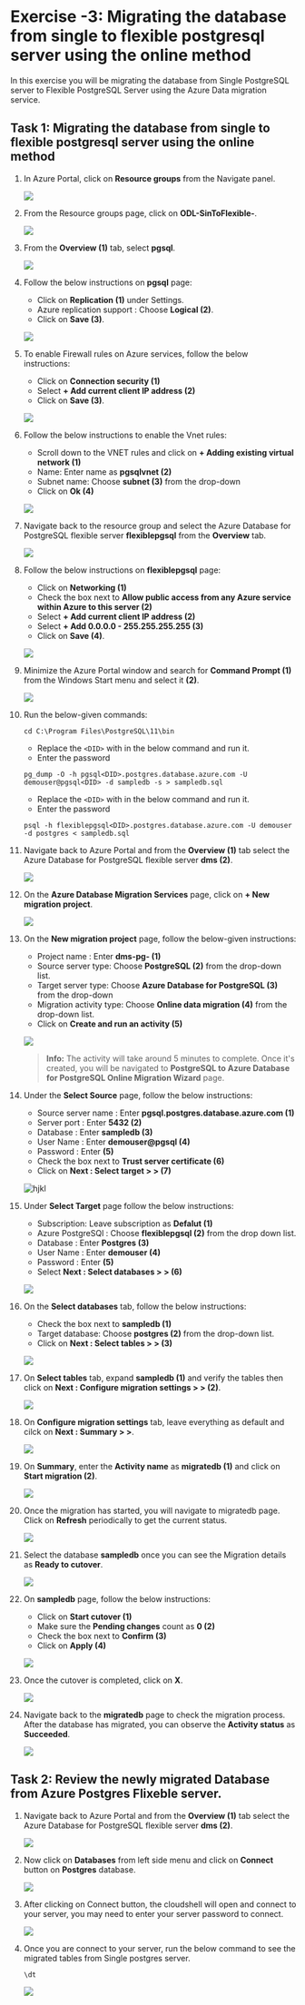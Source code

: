 # Exercise -3: Migrating the database from single to flexible postgresql server using the online method

In this exercise you will be migrating the database from Single PostgreSQL server to Flexible PostgreSQL Server using the Azure Data migration service.

## Task 1: Migrating the database from single to flexible postgresql server using the online method


1. In Azure Portal, click on **Resource groups** from the Navigate panel.
    
    ![](Images/E2T1S8.png)
    
1. From the Resource groups page, click on **ODL-SinToFlexible-<inject key="DeploymentID" enableCopy="false"/>**.
    
    ![](Images/E2T1S9.png)

1. From the **Overview (1)** tab, select **pgsql<inject key="DeploymentID" enableCopy="false"/>**.

    ![](Images/pgsql.png)
    
1. Follow the below instructions on **pgsql<inject key="DeploymentID" enableCopy="false"/>** page:

   - Click on **Replication (1)** under Settings.
   - Azure replication support : Choose **Logical (2)**.
   - Click on **Save (3)**.

   ![](Images/logical.png)

1. To enable Firewall rules on Azure services, follow the below instructions:

   - Click on **Connection security (1)**
   - Select **+ Add current client IP address (2)**
   - Click on **Save (3)**.
   
   ![](Images/firewall.png)
   
1. Follow the below instructions to enable the Vnet rules:

    - Scroll down to the VNET rules and click on **+ Adding existing virtual network (1)**
    - Name: Enter name as **pgsqlvnet (2)**
    - Subnet name: Choose **subnet (3)** from the drop-down
    - Click on **Ok (4)**

    ![](Images/subnet.png)
    
1. Navigate back to the resource group and select the Azure Database for PostgreSQL flexible server **flexiblepgsql<inject key="DeploymentID" enableCopy="false"/>** from the **Overview** tab.
 
    ![](Images/E2T1S10.png)
    
1. Follow the below instructions on **flexiblepgsql<inject key="DeploymentID" enableCopy="false"/>** page:

   - Click on **Networking (1)**
   - Check the box next to **Allow public access from any Azure service within Azure to this server (2)**
   - Select **+ Add current client IP address (2)**
   - Select **+ Add 0.0.0.0 -  255.255.255.255 (3)**
   - Click on **Save (4)**.

    ![](Images/networking.png)
    
1. Minimize the Azure Portal window and search for **Command Prompt (1)** from the Windows Start menu and select it **(2)**.

    ![](Images/cmd.png)
    
1. Run the below-given commands:

    ```
    cd C:\Program Files\PostgreSQL\11\bin
    ```
    
    - Replace the `<DID>` with **<inject key="DeploymentID" enableCopy="true"/>** in the below command and run it.
    - Enter the password **<inject key="PostGre SQL Password" enableCopy="true"/>**
    
    ```
    pg_dump -O -h pgsql<DID>.postgres.database.azure.com -U demouser@pgsql<DID> -d sampledb -s > sampledb.sql
    ```
    
    - Replace the `<DID>` with **<inject key="DeploymentID" enableCopy="true"/>** in the below command and run it.
    - Enter the password **<inject key="PostGre SQL Password" enableCopy="true"/>**
    ```
    psql -h flexiblepgsql<DID>.postgres.database.azure.com -U demouser -d postgres < sampledb.sql
    ```                                                                                             
    

1. Navigate back to Azure Portal and from the **Overview (1)** tab select the Azure Database for PostgreSQL flexible server **dms<inject key="DeploymentID" enableCopy="false"/> (2)**.
    
     ![](Images/E3T1S1.png)
    
1. On the **Azure Database Migration Services** page, click on **+ New migration project**.

    ![](Images/E3T1S2.png)
    
1. On the **New migration project** page, follow the below-given instructions:

   - Project name : Enter **dms-pg-<inject key="DeploymentID" enableCopy="false"/> (1)**
   - Source server type: Choose **PostgreSQL (2)** from the drop-down list.
   - Target server type: Choose **Azure Database for PostgreSQL (3)** from the drop-down
   - Migration activity type: Choose **Online data migration (4)** from the drop-down list.
   - Click on **Create and run an activity (5)**

   ![](Images/mp.png)
   
   > **Info:** The activity will take around 5 minutes to complete. Once it's created, you will be navigated to **PostgreSQL to Azure Database for PostgreSQL Online Migration Wizard** page.


1. Under the **Select Source** page, follow the below instructions:

     - Source server name :  Enter **pgsql<inject key="DeploymentID" enableCopy="false"/>.postgres.database.azure.com (1)**
     - Server port : Enter **5432 (2)**
     - Database : Enter **sampledb (3)**
     - User Name : Enter **demouser@pgsql<inject key="DeploymentID" enableCopy="false"/> (4)**
     - Password : Enter **<inject key="PostGre SQL Password" enableCopy="true"/> (5)**
     - Check the box next to **Trust server certificate (6)**
     - Click on **Next : Select target > > (7)**

     ![hjkl](Images/source3.png)
    
 1. Under **Select Target** page follow the below instructions:

     - Subscription: Leave subscription as **Defalut (1)**
     - Azure PostgreSQl : Choose **flexiblepgsql<inject key="DeploymentID" enableCopy="false"/> (2)** from the drop down list.
     - Database : Enter **Postgres (3)**
     - User Name : Enter **demouser (4)**
     - Password : Enter **<inject key="PostGre SQL Password" enableCopy="true"/> (5)**
     - Select **Next : Select databases > > (6)**

    ![](Images/target.png)
   
1. On the **Select databases** tab, follow the below instructions:

     -  Check the box next to **sampledb (1)**
     -  Target database: Choose **postgres (2)** from the drop-down list.
     -  Click on **Next : Select tables > > (3)**

    ![](Images/databases1.png)
   
1. On **Select tables** tab, expand **sampledb (1)** and verify the tables then click on **Next : Configure migration settings > > (2)**.

    ![](Images/tables1.png)
   
1. On **Configure migration settings** tab, leave everything as default and cilck on **Next : Summary > >**.

    ![](Images/cms.png)
    
1. On **Summary**, enter the **Activity name** as **migratedb (1)** and click on **Start migration (2)**.

     ![](Images/summary.png)
     
1. Once the migration has started, you will navigate to migratedb page. Click on **Refresh** periodically to get the current status.

     ![](Images/migratedb.png)
     
1. Select the database **sampledb** once you can see the Migration details as **Ready to cutover**.

    ![](Images/databasename.png)
    
1. On **sampledb** page, follow the below instructions:

    - Click on **Start cutover (1)**
    - Make sure the **Pending changes** count as **0 (2)**
    - Check the box next to **Confirm (3)**
    - Click on **Apply (4)**

    ![](Images/apply.png)
    
1. Once the cutover is completed, click on **X**.

    ![](Images/completed.png)
    
1. Navigate back to the **migratedb** page to check the migration process. After the database has migrated, you can observe the **Activity status** as **Succeeded**.

    ![](Images/activity.png)
    
## Task 2: Review the newly migrated Database from Azure Postgres Flixeble server.
    
1. Navigate back to Azure Portal and from the **Overview (1)** tab select the Azure Database for PostgreSQL flexible server **dms<inject key="DeploymentID" enableCopy="false"/> (2)**.
    
    ![](Images/E3T1S1.png)  
    
1. Now click on **Databases** from left side menu and click on **Connect** button on **Postgres** database.
    
    ![](Images/flexible1.png)  
    
1. After clicking on Connect button, the cloudshell will open and connect to your server, you may need to enter your server password to connect.
    
    ![](Images/cnctdb.png)  
    
1. Once you are connect to your server, run the below command to see the migrated tables from Single postgres server.
    ```
    \dt
    ```
    
    ![](Images/tables.png) 
